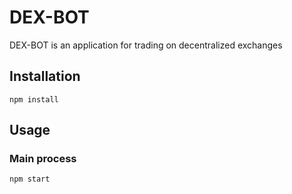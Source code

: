 # DEX-BOT

DEX-BOT is an application for trading on decentralized exchanges

## Installation

```shell
npm install
```

## Usage

### Main process

```shell
npm start
```
